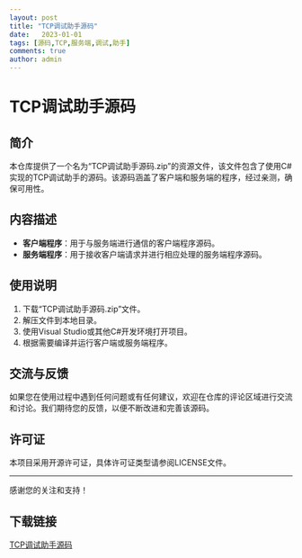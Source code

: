 ```yaml
---
layout: post
title: "TCP调试助手源码"
date:   2023-01-01
tags: [源码,TCP,服务端,调试,助手]
comments: true
author: admin
---
```

# TCP调试助手源码

## 简介
本仓库提供了一个名为“TCP调试助手源码.zip”的资源文件，该文件包含了使用C#实现的TCP调试助手的源码。该源码涵盖了客户端和服务端的程序，经过亲测，确保可用性。

## 内容描述
- **客户端程序**：用于与服务端进行通信的客户端程序源码。
- **服务端程序**：用于接收客户端请求并进行相应处理的服务端程序源码。

## 使用说明
1. 下载“TCP调试助手源码.zip”文件。
2. 解压文件到本地目录。
3. 使用Visual Studio或其他C#开发环境打开项目。
4. 根据需要编译并运行客户端或服务端程序。

## 交流与反馈
如果您在使用过程中遇到任何问题或有任何建议，欢迎在仓库的评论区域进行交流和讨论。我们期待您的反馈，以便不断改进和完善该源码。

## 许可证
本项目采用开源许可证，具体许可证类型请参阅LICENSE文件。

---

感谢您的关注和支持！

## 下载链接

[TCP调试助手源码](https://pan.quark.cn/s/533d38def045)